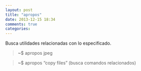 ```yaml
---
layout: post
title: "apropos"
date: 2013-12-15 18:34
comments: true
categories: 
---
```

Busca utilidades relacionadas con lo especificado.

>~$ apropos jpeg

>~$ apropos “copy files”  (busca comandos relacionados)

